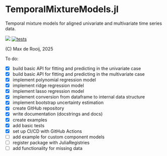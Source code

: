 # TemporalMixtureModels.jl
Temporal mixture models for aligned univariate and multivariate time series data. 

[![](https://img.shields.io/badge/docs-dev-blue.svg)](https://max-de-rooij.github.io/TemporalMixtureModels.jl/dev) [![tests](https://github.com/max-de-rooij/TemporalMixtureModels.jl/actions/workflows/tests.yml/badge.svg)](https://github.com/max-de-rooij/TemporalMixtureModels.jl/actions/workflows/tests.yml)

(C) Max de Rooij, 2025

To do:
- [x] build basic API for fitting and predicting in the univariate case
- [x] build basic API for fitting and predicting in the multivariate case
- [x] implement polynomial regression model
- [x] implement ridge regression model
- [x] implement lasso regression model
- [x] implement conversion from dataframe to internal data structure
- [x] implement bootstrap uncertainty estimation
- [x] create GitHub repository
- [x] write documentation (docstrings and docs)
- [x] create examples
- [x] add basic tests
- [x] set up CI/CD with GitHub Actions
- [ ] add example for custom component models
- [ ] register package with JuliaRegistries
- [ ] add functionality for missing data
